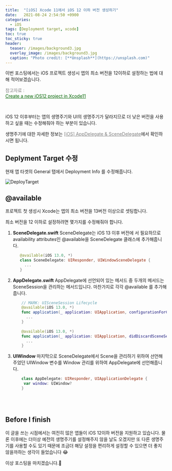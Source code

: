 ```yaml
---
title:  "[iOS] Xcode 11에서 iOS 12 이하 버전 생성하기"
date:   2021-08-24 2:54:50 +0900
categories: 
  - iOS
tags: [Deployment target, xcode]
toc: true
toc_sticky: true
header:
  teaser: /images/background3.jpg
  overlay_image: /images/background3.jpg
  caption: "Photo credit: [**Unsplash**](https://unsplash.com)"
---
```


이번 포스팅에서는 iOS 프로젝트 생성시 앱의 최소 버전을 12이하로 설정하는 법에 대해 적어보겠습니다.

<span style="color:gray">참고자료 : <br></span><a href ="https://sarunw.com/posts/create-new-ios12-project-in-xcode11/" style="color:darkgreen"><U>Create a new iOS12 project in Xcode11</U></a>

<br>

iOS 12 이후부터는 앱의 생명주기와 UI의 생명주기가 달라지므로 더 낮은 버전을 사용하고 싶을 때는 수정해줘야 하는 부분이 있습니다. 

생명주기에 대한 자세한 정보는  <a href ="https://babywalnut.github.io/my-blog/ios/AppDelegate-SceneDelegate/" style="color:gray"><U>[iOS] AppDelegate & SceneDelegate</U></a>에서 확인하시면 됩니다.


## **Deplyment Target 수정**

현재 앱 타겟의 General 탭에서 Deployment Info 를 수정해줍니다.

![DeployTarget](https://user-images.githubusercontent.com/56648865/130635921-e877ded8-4ce6-40f3-b3e6-c7c53bc99701.png)






## **@available**

프로젝트 첫 생성시 Xcode는 앱의 최소 버전을 13버전 이상으로 셋팅합니다. 

최소 버전을 12 이하로 설정하려면 몇가지를 수정해줘야 합니다.



1. **SceneDelegate.swift**
SceneDelegate는 iOS 13 이후 버전에 서 필요하므로 availability attributes인 @available을 SceneDelegate 클래스에 추가해줍니다.
    ```swift
       @available(iOS 13.0, *)
       class SceneDelegate: UIResponder, UIWindowSceneDelegate {
         ...
       }
    ```
2. **AppDelegate.swift**
AppDelegate에 선언되어 있는 메서드 중 두개의 메서드는 SceneSession을 관리하는 메서드입니다. 
마찬가지로 각각 @available 를 추가해줍니다.
```swift
       // MARK: UISceneSession Lifecycle
       @available(iOS 13.0, *)
       func application(_ application: UIApplication, configurationForConnecting connectingSceneSession: UISceneSession, options: UIScene.ConnectionOptions) -> UISceneConfiguration {
         ...
       }
       
       @available(iOS 13.0, *)
       func application(_ application: UIApplication, didDiscardSceneSessions sceneSessions: Set<UISceneSession>) {
         ...
       }
```
3. **UIWindow**
마지막으로 SceneDelegate에서 Scene을 관리하기 위하여 선언해주었던 UIWindow 변수를 Window 관리를 위하여 AppDelegate에 선언해줍니다.
```swift
       class AppDelegate: UIResponder, UIApplicationDelegate {
       	var window: UIWindow?
       }
```

<br><br>
## **Before I finish** 
이 글을 쓰는 시점에서는 여전히 많은 앱들이 iOS 12이하 버전을 지원하고 있습니다. 물론 이후에는 더이상 예전의 생명주기를 설정해주지 않을 날도 오겠지만 또 다른 생명주기를 사용할 수도 있기 때문에 조금더 해당 설정을 편리하게 설정할 수 있으면 더 좋지 않을까하는 생각이 들었습니다 😂 

이상 포스팅을 마치겠습니다.🙈